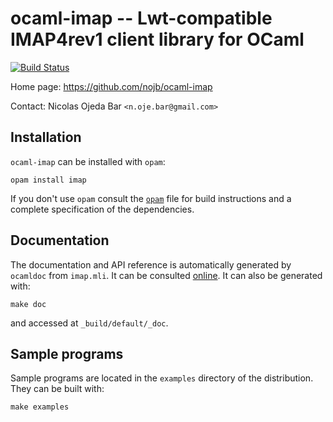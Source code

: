 # ocaml-imap -- Lwt-compatible IMAP4rev1 client library for OCaml

[![Build Status](https://travis-ci.org/nojb/ocaml-imap.svg?branch=master)](https://travis-ci.org/nojb/ocaml-imap)

Home page: https://github.com/nojb/ocaml-imap

Contact: Nicolas Ojeda Bar `<n.oje.bar@gmail.com>`

## Installation

`ocaml-imap` can be installed with `opam`:

    opam install imap

If you don't use `opam` consult the [`opam`](opam) file for build
instructions and a complete specification of the dependencies.

## Documentation

The documentation and API reference is automatically generated by `ocamldoc`
from `imap.mli`. It can be consulted [online](https://nojb.github.io/ocaml-imap/imap).
It can also be generated with:

    make doc

and accessed at `_build/default/_doc`.

## Sample programs

Sample programs are located in the `examples` directory of the
distribution. They can be built with:

    make examples

